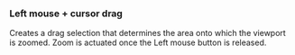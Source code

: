 ### Left mouse + cursor drag
Creates a drag selection that determines the area onto which the viewport is zoomed. Zoom is actuated once the Left mouse button is released.
